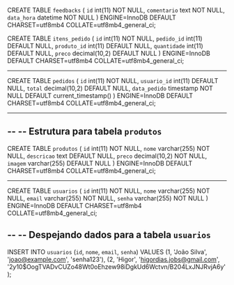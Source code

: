 
CREATE TABLE `feedbacks` (
  `id` int(11) NOT NULL,
  `comentario` text NOT NULL,
  `data_hora` datetime NOT NULL
) ENGINE=InnoDB DEFAULT CHARSET=utf8mb4 COLLATE=utf8mb4_general_ci;


CREATE TABLE `itens_pedido` (
  `id` int(11) NOT NULL,
  `pedido_id` int(11) DEFAULT NULL,
  `produto_id` int(11) DEFAULT NULL,
  `quantidade` int(11) DEFAULT NULL,
  `preco` decimal(10,2) DEFAULT NULL
) ENGINE=InnoDB DEFAULT CHARSET=utf8mb4 COLLATE=utf8mb4_general_ci;

-- --------------------------------------------------------


CREATE TABLE `pedidos` (
  `id` int(11) NOT NULL,
  `usuario_id` int(11) DEFAULT NULL,
  `total` decimal(10,2) DEFAULT NULL,
  `data_pedido` timestamp NOT NULL DEFAULT current_timestamp()
) ENGINE=InnoDB DEFAULT CHARSET=utf8mb4 COLLATE=utf8mb4_general_ci;

-- --------------------------------------------------------

--
-- Estrutura para tabela `produtos`
--

CREATE TABLE `produtos` (
  `id` int(11) NOT NULL,
  `nome` varchar(255) NOT NULL,
  `descricao` text DEFAULT NULL,
  `preco` decimal(10,2) NOT NULL,
  `imagem` varchar(255) DEFAULT NULL
) ENGINE=InnoDB DEFAULT CHARSET=utf8mb4 COLLATE=utf8mb4_general_ci;


----------------------------------------


CREATE TABLE `usuarios` (
  `id` int(11) NOT NULL,
  `nome` varchar(255) NOT NULL,
  `email` varchar(255) NOT NULL,
  `senha` varchar(255) NOT NULL
) ENGINE=InnoDB DEFAULT CHARSET=utf8mb4 COLLATE=utf8mb4_general_ci;

--
-- Despejando dados para a tabela `usuarios`
--

INSERT INTO `usuarios` (`id`, `nome`, `email`, `senha`) VALUES
(1, 'João Silva', 'joao@example.com', 'senha123'),
(2, 'Higor', 'higordias.jobs@gmail.com', '$2y$10$OogTVADvCUZo48Wt0oEhzew98iDgkUd6Wctvn/B204LxJNJRvjA6y');




